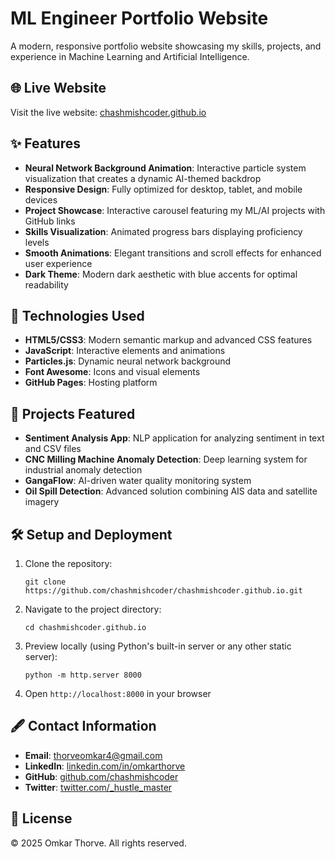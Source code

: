 # ML Engineer Portfolio Website

A modern, responsive portfolio website showcasing my skills, projects, and experience in Machine Learning and Artificial Intelligence.

## 🌐 Live Website

Visit the live website: [chashmishcoder.github.io](https://chashmishcoder.github.io)

## ✨ Features

- **Neural Network Background Animation**: Interactive particle system visualization that creates a dynamic AI-themed backdrop
- **Responsive Design**: Fully optimized for desktop, tablet, and mobile devices
- **Project Showcase**: Interactive carousel featuring my ML/AI projects with GitHub links
- **Skills Visualization**: Animated progress bars displaying proficiency levels
- **Smooth Animations**: Elegant transitions and scroll effects for enhanced user experience
- **Dark Theme**: Modern dark aesthetic with blue accents for optimal readability

## 🔧 Technologies Used

- **HTML5/CSS3**: Modern semantic markup and advanced CSS features
- **JavaScript**: Interactive elements and animations
- **Particles.js**: Dynamic neural network background
- **Font Awesome**: Icons and visual elements
- **GitHub Pages**: Hosting platform

## 🚀 Projects Featured

- **Sentiment Analysis App**: NLP application for analyzing sentiment in text and CSV files
- **CNC Milling Machine Anomaly Detection**: Deep learning system for industrial anomaly detection
- **GangaFlow**: AI-driven water quality monitoring system
- **Oil Spill Detection**: Advanced solution combining AIS data and satellite imagery

## 🛠️ Setup and Deployment

1. Clone the repository:
   ```
   git clone https://github.com/chashmishcoder/chashmishcoder.github.io.git
   ```

2. Navigate to the project directory:
   ```
   cd chashmishcoder.github.io
   ```

3. Preview locally (using Python's built-in server or any other static server):
   ```
   python -m http.server 8000
   ```

4. Open `http://localhost:8000` in your browser

## 🖋️ Contact Information

- **Email**: thorveomkar4@gmail.com
- **LinkedIn**: [linkedin.com/in/omkarthorve](https://www.linkedin.com/in/omkarthorve/)
- **GitHub**: [github.com/chashmishcoder](https://github.com/chashmishcoder)
- **Twitter**: [twitter.com/_hustle_master](https://twitter.com/_hustle_master)

## 📄 License

© 2025 Omkar Thorve. All rights reserved.
